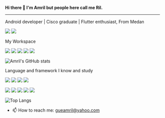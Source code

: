 
<strong>Hi there 👋 I'm Amril but people here call me Ril.</strong>
<hr>
Android developer | Cisco graduate | Flutter enthusiast, From Medan


<p><p>
<a href="https://www.instagram.com/h.amril/"><img src="https://img.shields.io/badge/Instagram-E4405F?style=for-the-badge&logo=instagram&logoColor=white"/></a>  
<a href="https://www.linkedin.com/in/amril-hakim-sihotang-s-kom-5ab9b4199/"><img src="https://img.shields.io/badge/LinkedIn-0077B5?style=for-the-badge&logo=linkedin&logoColor=white"/></a>
<p>My Workspace<p>
  <img src="https://img.shields.io/badge/asus%20laptop-000000?style=for-the-badge&logo=asus&logoColor=white"/> <img src="https://img.shields.io/badge/Windows-0078D6?style=for-the-badge&logo=windows&logoColor=white"/> <img src="https://img.shields.io/badge/Intel%20Core_i7_11th-0071C5?style=for-the-badge&logo=intel&logoColor=white"/>
<img src="https://img.shields.io/badge/NVIDIA-GeForce-MX330?style=for-the-badge&logo=nvidia&logoColor=white"/>
<img src="https://camo.githubusercontent.com/c65b6027e093f1170019309c575123328cd6824d11aa154464aea649f4f71d6c/68747470733a2f2f696d672e736869656c64732e696f2f62616467652f52414d2d313647422d2532333030373143352e7376673f267374796c653d666f722d7468652d6261646765266c6f676f436f6c6f723d7768697465"/>
  
![Amril's GitHub stats](https://github-readme-stats.vercel.app/api?username=amrilhakimsihotang&layout=compact&show_icons=true&theme=radical)<p>
  Language and framework I know and study  <p><p>
 <img src="https://img.shields.io/badge/Kotlin-0095D5?&style=for-the-badge&logo=kotlin&logoColor=white"/>
 <img src="https://img.shields.io/badge/Java-ED8B00?style=for-the-badge&logo=java&logoColor=white"/> <img src="https://img.shields.io/badge/Python-14354C?style=for-the-badge&logo=python&logoColor=white"/> <img src="https://img.shields.io/badge/HTML5-E34F26?style=for-the-badge&logo=html5&logoColor=white"/>   
 
 <img src="https://img.shields.io/badge/JavaScript-F7DF1E?style=for-the-badge&logo=javascript&logoColor=black"/> <img src="https://img.shields.io/badge/Node.js-43853D?style=for-the-badge&logo=node.js&logoColor=white"/> <img src="https://img.shields.io/badge/PHP-777BB4?style=for-the-badge&logo=php&logoColor=white"/>
    <img src="https://img.shields.io/badge/Flutter-02569B?style=for-the-badge&logo=flutter&logoColor=white"/>
    <img src="https://img.shields.io/badge/C-00599C?style=for-the-badge&logo=c&logoColor=white"/>
    
    
![Top Langs](https://github-readme-stats.vercel.app/api/top-langs/?username=amrilhakimsihotang&layout=compact&show_icons=true&theme=radical)

  - 📫 How to reach me: gueamril@yahoo.com


 
<!--
**amrilhakimsihotang/amrilhakimsihotang** is a ✨ _special_ ✨ repository because its `README.md` (this file) appears on your GitHub profile.

Here are some ideas to get you started:

- 🔭 I’m currently working on ...
- 🌱 I’m currently learning ...
- 👯 I’m looking to collaborate on ...
- 🤔 I’m looking for help with ...
- 💬 Ask me about ...
- 📫 How to reach me: ...
- 😄 Pronouns: ...
- ⚡ Fun fact: ...

[![Top Langs](https://github-readme-stats.vercel.app/api/top-langs/?username=amrilhakimsihotang&layout=compact)](https://github.com/amrilhakimsihotang/github-readme-stats)
-->
